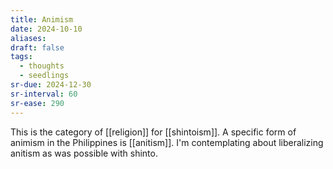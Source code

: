 ```yaml
---
title: Animism
date: 2024-10-10
aliases: 
draft: false
tags:
  - thoughts
  - seedlings
sr-due: 2024-12-30
sr-interval: 60
sr-ease: 290
---
```

This is the category of [[religion]] for [[shintoism]]. A specific form of animism in the Philippines is [[anitism]]. I'm contemplating about liberalizing anitism as was possible with shinto.
